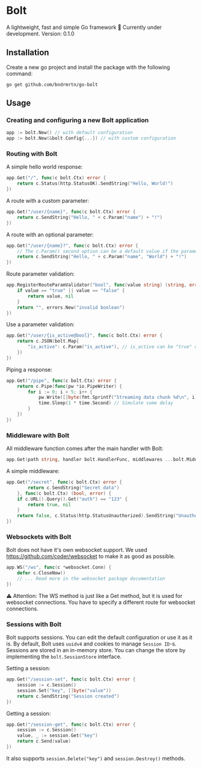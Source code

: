 # Bolt

A lightweight, fast and simple Go framework 🔋
Currently under development. Version: 0.1.0

## Installation

Create a new go project and install the package with the following command:
```
go get github.com/bndrmrtn/go-bolt
```

## Usage

### Creating and configuring a new Bolt application

```go
app := bolt.New() // with default configuration
app := bolt.New(&bolt.Config{...}) // with custom configuration
```

### Routing with Bolt

A simple hello world response:
```go
app.Get("/", func(c bolt.Ctx) error {
	return c.Status(http.StatusOK).SendString("Hello, World!")
})
```

A route with a custom parameter:
```go
app.Get("/user/{name}", func(c bolt.Ctx) error {
	return c.SendString("Hello, " + c.Param("name") + "!")
})
```

A route with an optional parameter:
```go
app.Get("/user/{name}?", func(c bolt.Ctx) error {
	// The c.Param() second option can be a default value if the parameter is not provided
	return c.SendString("Hello, " + c.Param("name", "World") + "!")
})
```

Route parameter validation:
```go
app.RegisterRouteParamValidator("bool", func(value string) (string, error) {
	if value == "true" || value == "false" {
		return value, nil
	}
	return "", errors.New("invalid boolean")
})
```

Use a parameter validation:
```go
app.Get("/user/{is_active@bool}", func(c bolt.Ctx) error {
	return c.JSON(bolt.Map{
		"is_active": c.Param("is_active"), // is_active can be "true" or "false" or the route will be marked as not found.
	})
})
```

Piping a response:
```go
app.Get("/pipe", func(c bolt.Ctx) error {
	return c.Pipe(func(pw *io.PipeWriter) {
		for i := 0; i < 5; i++ {
			pw.Write([]byte(fmt.Sprintf("Streaming data chunk %d\n", i)))
			time.Sleep(1 * time.Second) // Simulate some delay
		}
	})
})
```

### Middleware with Bolt

All middleware function comes after the main handler with Bolt:

```go
app.Get(path string, handler bolt.HandlerFunc, middlewares ...bolt.MiddlewareFunc)
```

A simple middleware:
```go
app.Get("/secret", func(c bolt.Ctx) error {
		return c.SendString("Secret data")
	}, func(c bolt.Ctx) (bool, error) {
	if c.URL().Query().Get("auth") == "123" {
		return true, nil
	}
	return false, c.Status(http.StatusUnauthorized).SendString("Unauthorized")
})
```

### Websockets with Bolt

Bolt does not have it's own websocket support.
We used https://github.com/coder/websocket to make it as good as possible.

```go
app.WS("/ws", func(c *websocket.Conn) {
	defer c.CloseNow()
	// ... Read more in the websocket package documentation
})
```
⚠️ Attention: The WS method is just like a Get method, but it is used for websocket connections.
You have to specify a different route for websocket connections.

### Sessions with Bolt

Bolt supports sessions. You can edit the default configuration or use it as it is.
By default, Bolt uses `uuidv4` and cookies to manage `Session ID`-s.
Sessions are stored in an in-memory store. You can change the store by implementing the `bolt.SessionStore` interface.

Setting a session:
```go
app.Get("/session-set", func(c bolt.Ctx) error {
	session := c.Session()
	session.Set("key", []byte("value"))
	return c.SendString("Session created")
})
```

Getting a session:
```go
app.Get("/session-get", func(c bolt.Ctx) error {
	session := c.Session()
	value, _ := session.Get("key")
	return c.Send(value)
})
```

It also supports `session.Delete("key")` and `session.Destroy()` methods.
